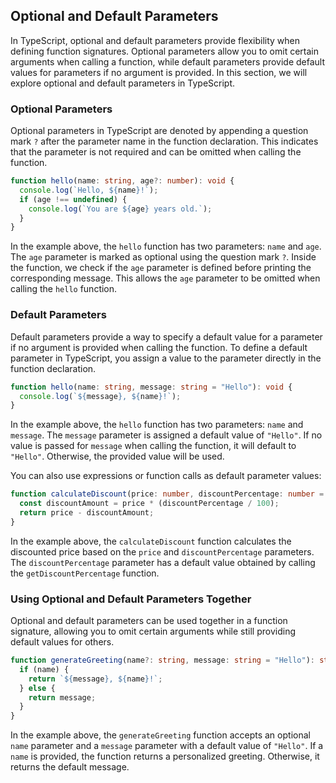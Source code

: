 ## Optional and Default Parameters

In TypeScript, optional and default parameters provide flexibility when defining function signatures. Optional parameters allow you to omit certain arguments when calling a function, while default parameters provide default values for parameters if no argument is provided. In this section, we will explore optional and default parameters in TypeScript.

### Optional Parameters

Optional parameters in TypeScript are denoted by appending a question mark `?` after the parameter name in the function declaration. This indicates that the parameter is not required and can be omitted when calling the function.

```typescript
function hello(name: string, age?: number): void {
  console.log(`Hello, ${name}!`);
  if (age !== undefined) {
    console.log(`You are ${age} years old.`);
  }
}
```

In the example above, the `hello` function has two parameters: `name` and `age`. The `age` parameter is marked as optional using the question mark `?`. Inside the function, we check if the `age` parameter is defined before printing the corresponding message. This allows the `age` parameter to be omitted when calling the `hello` function.

### Default Parameters

Default parameters provide a way to specify a default value for a parameter if no argument is provided when calling the function. To define a default parameter in TypeScript, you assign a value to the parameter directly in the function declaration.

```typescript
function hello(name: string, message: string = "Hello"): void {
  console.log(`${message}, ${name}!`);
}
```

In the example above, the `hello` function has two parameters: `name` and `message`. The `message` parameter is assigned a default value of `"Hello"`. If no value is passed for `message` when calling the function, it will default to `"Hello"`. Otherwise, the provided value will be used.

You can also use expressions or function calls as default parameter values:

```typescript
function calculateDiscount(price: number, discountPercentage: number = getDiscountPercentage()): number {
  const discountAmount = price * (discountPercentage / 100);
  return price - discountAmount;
}
```

In the example above, the `calculateDiscount` function calculates the discounted price based on the `price` and `discountPercentage` parameters. The `discountPercentage` parameter has a default value obtained by calling the `getDiscountPercentage` function.

### Using Optional and Default Parameters Together

Optional and default parameters can be used together in a function signature, allowing you to omit certain arguments while still providing default values for others.

```typescript
function generateGreeting(name?: string, message: string = "Hello"): string {
  if (name) {
    return `${message}, ${name}!`;
  } else {
    return message;
  }
}
```

In the example above, the `generateGreeting` function accepts an optional `name` parameter and a `message` parameter with a default value of `"Hello"`. If a `name` is provided, the function returns a personalized greeting. Otherwise, it returns the default message.